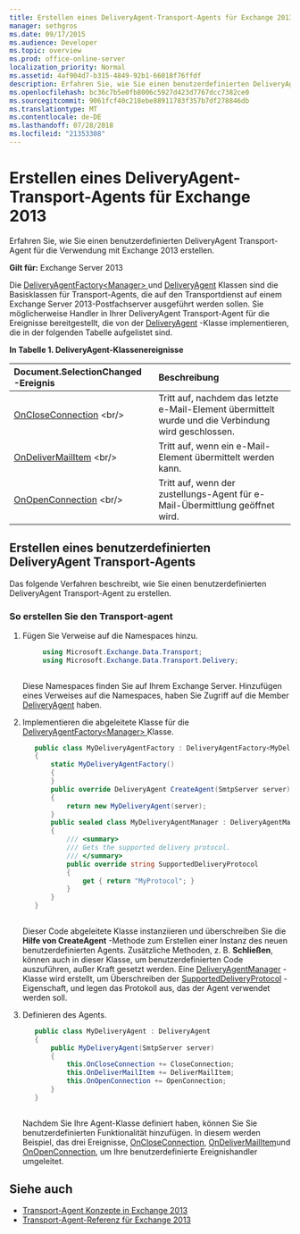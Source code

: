 ```yaml
---
title: Erstellen eines DeliveryAgent-Transport-Agents für Exchange 2013
manager: sethgros
ms.date: 09/17/2015
ms.audience: Developer
ms.topic: overview
ms.prod: office-online-server
localization_priority: Normal
ms.assetid: 4af904d7-b315-4849-92b1-66018f76ffdf
description: Erfahren Sie, wie Sie einen benutzerdefinierten DeliveryAgent Transport-Agent für die Verwendung mit Exchange 2013 erstellen.
ms.openlocfilehash: bc36c7b5e0fb8006c5927d423d7767dcc7382ce0
ms.sourcegitcommit: 9061fcf40c218ebe88911783f357b7df278846db
ms.translationtype: MT
ms.contentlocale: de-DE
ms.lasthandoff: 07/28/2018
ms.locfileid: "21353308"
---
```

# <a name="create-a-deliveryagent-transport-agent-for-exchange-2013"></a>Erstellen eines DeliveryAgent-Transport-Agents für Exchange 2013

Erfahren Sie, wie Sie einen benutzerdefinierten DeliveryAgent Transport-Agent für die Verwendung mit Exchange 2013 erstellen.
  
**Gilt für:** Exchange Server 2013
  
Die [DeliveryAgentFactory\<Manager\> ](https://msdn.microsoft.com/en-us/library/dd877550(v=exchg.150).aspx) und [DeliveryAgent](https://msdn.microsoft.com/en-us/library/microsoft.exchange.data.transport.delivery.deliveryagent(v=exchg.150).aspx) Klassen sind die Basisklassen für Transport-Agents, die auf den Transportdienst auf einem Exchange Server 2013-Postfachserver ausgeführt werden sollen. Sie möglicherweise Handler in Ihrer DeliveryAgent Transport-Agent für die Ereignisse bereitgestellt, die von der [DeliveryAgent](https://msdn.microsoft.com/en-us/library/microsoft.exchange.data.transport.delivery.deliveryagent(v=exchg.150).aspx) -Klasse implementieren, die in der folgenden Tabelle aufgelistet sind. 
  
**In Tabelle 1. DeliveryAgent-Klassenereignisse**

|Document.SelectionChanged **-Ereignis**|**Beschreibung**|
|:-----|:-----|
|[OnCloseConnection](https://msdn.microsoft.com/en-us/library/microsoft.exchange.data.transport.delivery.deliveryagent.oncloseconnection(v=exchg.150).aspx) <br/> |Tritt auf, nachdem das letzte e-Mail-Element übermittelt wurde und die Verbindung wird geschlossen.  <br/> |
|[OnDeliverMailItem](https://msdn.microsoft.com/en-us/library/microsoft.exchange.data.transport.delivery.deliveryagent.ondelivermailitem(v=exchg.150).aspx) <br/> |Tritt auf, wenn ein e-Mail-Element übermittelt werden kann.  <br/> |
|[OnOpenConnection](https://msdn.microsoft.com/en-us/library/microsoft.exchange.data.transport.delivery.deliveryagent.onopenconnection(v=exchg.150).aspx) <br/> |Tritt auf, wenn der zustellungs-Agent für e-Mail-Übermittlung geöffnet wird.  <br/> |
   
## <a name="creating-a-custom-deliveryagent-transport-agent"></a>Erstellen eines benutzerdefinierten DeliveryAgent Transport-Agents

Das folgende Verfahren beschreibt, wie Sie einen benutzerdefinierten DeliveryAgent Transport-Agent zu erstellen. 
  
### <a name="to-create-the-transport-agent"></a>So erstellen Sie den Transport-agent

1. Fügen Sie Verweise auf die Namespaces hinzu.
    
   ```cs
        using Microsoft.Exchange.Data.Transport;
        using Microsoft.Exchange.Data.Transport.Delivery;
    
   ```

   Diese Namespaces finden Sie auf Ihrem Exchange Server. Hinzufügen eines Verweises auf die Namespaces, haben Sie Zugriff auf die Member [DeliveryAgent](https://msdn.microsoft.com/en-us/library/microsoft.exchange.data.transport.delivery.deliveryagent(v=exchg.150).aspx) haben. 
    
2. Implementieren die abgeleitete Klasse für die [DeliveryAgentFactory\<Manager\> ](https://msdn.microsoft.com/en-us/library/dd877550(v=exchg.150).aspx) Klasse. 
    
   ```cs
      public class MyDeliveryAgentFactory : DeliveryAgentFactory<MyDeliveryAgentFactory.MyDeliveryAgentManager>
      {
          static MyDeliveryAgentFactory()
          {
          }
          public override DeliveryAgent CreateAgent(SmtpServer server)
          {
              return new MyDeliveryAgent(server);
          }
          public sealed class MyDeliveryAgentManager : DeliveryAgentManager
          {
              /// <summary>
              /// Gets the supported delivery protocol.
              /// </summary>
              public override string SupportedDeliveryProtocol
              {
                  get { return "MyProtocol"; }
              }
          }
      }
  
   ```

   Dieser Code abgeleitete Klasse instanziieren und überschreiben Sie die **Hilfe von CreateAgent** -Methode zum Erstellen einer Instanz des neuen benutzerdefinierten Agents. Zusätzliche Methoden, z. B. **Schließen**, können auch in dieser Klasse, um benutzerdefinierten Code auszuführen, außer Kraft gesetzt werden. Eine [DeliveryAgentManager](https://msdn.microsoft.com/library/Microsoft.Exchange.Data.Transport.Delivery.DeliveryAgentManager.aspx) -Klasse wird erstellt, um Überschreiben der [SupportedDeliveryProtocol](https://msdn.microsoft.com/library/Microsoft.Exchange.Data.Transport.Delivery.DeliveryAgentManager.SupportedDeliveryProtocol.aspx) -Eigenschaft, und legen das Protokoll aus, das der Agent verwendet werden soll. 
    
3. Definieren des Agents.
    
   ```cs
      public class MyDeliveryAgent : DeliveryAgent
      {
          public MyDeliveryAgent(SmtpServer server)
          {
              this.OnCloseConnection += CloseConnection;
              this.OnDeliverMailItem += DeliverMailItem;
              this.OnOpenConnection += OpenConnection;
          }
      }
  
   ```

   Nachdem Sie Ihre Agent-Klasse definiert haben, können Sie Sie benutzerdefinierten Funktionalität hinzufügen. In diesem werden Beispiel, das drei Ereignisse, [OnCloseConnection](https://msdn.microsoft.com/en-us/library/microsoft.exchange.data.transport.delivery.deliveryagent.oncloseconnection(v=exchg.150).aspx), [OnDeliverMailItem](https://msdn.microsoft.com/en-us/library/microsoft.exchange.data.transport.delivery.deliveryagent.ondelivermailitem(v=exchg.150).aspx)und [OnOpenConnection](https://msdn.microsoft.com/en-us/library/microsoft.exchange.data.transport.delivery.deliveryagent.onopenconnection(v=exchg.150).aspx), um Ihre benutzerdefinierte Ereignishandler umgeleitet. 
    
## <a name="see-also"></a>Siehe auch

- [Transport-Agent Konzepte in Exchange 2013](transport-agent-concepts-in-exchange-2013.md)
- [Transport-Agent-Referenz für Exchange 2013](transport-agent-reference-for-exchange-2013.md)          

 